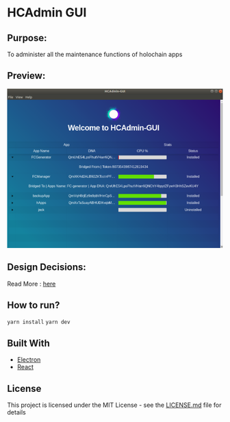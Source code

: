 # HCAdmin GUI

## Purpose:
To administer all the maintenance functions of holochain apps

## Preview:
![HCAdmin-GUI](/resources/admin-gui-stage3.png)

## Design Decisions:
Read More : [here](https://hackmd.io/VqmACbONT9eBl09E-ikLgA?both)

## How to run?
`yarn install`
`yarn dev`

## Built With

* [Electron](https://electronjs.org/)
* [React](https://reactjs.org/)

## License

This project is licensed under the MIT License - see the [LICENSE.md](LICENSE.md) file for details
